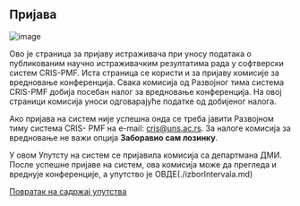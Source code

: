 ## Пријава

![image](https://user-images.githubusercontent.com/29538544/159043850-18b42e6a-bdc5-4a4e-b69a-eff4d345f9d5.png)

Ово је страница за пријаву истраживача при уносу података о публикованим научно
истраживачким резултатима рада у софтверски систем CRIS-PMF. Иста страница се користи
и за пријаву комисије за вредновање конференција. Свака комисија од Развојног тима
система CRIS-PMF добија посебан налог за вредновање конференција. На овој страници
комисија уноси одговарајуће податке од добијеног налога.


Ако пријава на систем није успешна онда се треба јавити Развојном тиму система CRIS-
PMF на e-mail: cris@uns.ac.rs. За налоге комисијa за вредновање не важи опција **Заборавио
сам лозинку**.

У овом Упутсту на систем се пријавила комисија са департмана ДМИ. После успешне
пријаве на систем, ова комисија може да прегледа и вреднује конференције, а упутство је
ОВДЕ(./izborIntervala.md)

[Повратак на садржај упутства](../../uputstvoVrednovanjeKonferencija.md#садржај)

